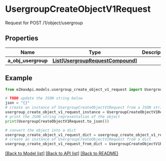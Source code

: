 # UsergroupCreateObjectV1Request

Request for POST /1/object/usergroup

## Properties

Name | Type | Description | Notes
------------ | ------------- | ------------- | -------------
**a_obj_usergroup** | [**List[UsergroupRequestCompound]**](UsergroupRequestCompound.md) |  | 

## Example

```python
from eZmaxApi.models.usergroup_create_object_v1_request import UsergroupCreateObjectV1Request

# TODO update the JSON string below
json = "{}"
# create an instance of UsergroupCreateObjectV1Request from a JSON string
usergroup_create_object_v1_request_instance = UsergroupCreateObjectV1Request.from_json(json)
# print the JSON string representation of the object
print(UsergroupCreateObjectV1Request.to_json())

# convert the object into a dict
usergroup_create_object_v1_request_dict = usergroup_create_object_v1_request_instance.to_dict()
# create an instance of UsergroupCreateObjectV1Request from a dict
usergroup_create_object_v1_request_from_dict = UsergroupCreateObjectV1Request.from_dict(usergroup_create_object_v1_request_dict)
```
[[Back to Model list]](../README.md#documentation-for-models) [[Back to API list]](../README.md#documentation-for-api-endpoints) [[Back to README]](../README.md)


